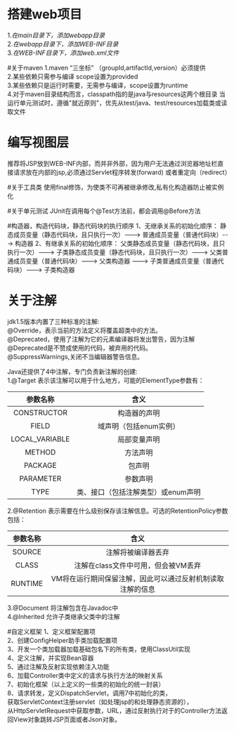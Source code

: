 # 搭建web项目
1.*在main目录下，添加webapp目录*  
2.*在webapp目录下，添加WEB-INF目录*  
3.*在WEB-INF目录下，添加web.xml文件*

#关于maven
1.maven “三坐标” （groupId,artifactId,version）必须提供  
2.某些依赖只需参与编译 scope设置为provided  
3.某些依赖只是运行时需要，无需参与编译，scope设置为runtime  
4.对于maven目录结构而言，classpath指的是java与resources这两个根目录
当运行单元测试时，遵循"就近原则"，优先从test/java、test/resources加载类或读取文件

# 编写视图层
推荐将JSP放到WEB-INF内部，而并非外部，因为用户无法通过浏览器地址栏直接请求放在内部的jsp,必须通过Servlet程序转发(forward) 或者重定向（redirect）


#关于工具类
使用final修饰，为使类不可再被继承修改,私有化构造器防止被实例化

#关于单元测试
JUnit在调用每个@Test方法前，都会调用@Before方法

#构造器，构造代码块，静态代码块的执行顺序
1、无继承关系的初始化顺序：
静态成员变量（静态代码块，且只执行一次）---> 普通成员变量（普通代码块）---> 构造器
2、有继承关系的初始化顺序：
父类静态成员变量（静态代码块，且只执行一次）---> 
子类静态成员变量（静态代码块，且只执行一次）--->
父类普通成员变量（普通代码块）---> 父类构造器 --->
子类普通成员变量（普通代码块）---> 子类构造器

# 关于注解
jdk1.5版本内置了三种标准的注解:  
@Override，表示当前的方法定义将覆盖超类中的方法。  
@Deprecated，使用了注解为它的元素编译器将发出警告，因为注解@Deprecated是不赞成使用的代码，被弃用的代码。  
@SuppressWarnings,关闭不当编辑器警告信息。 
 
Java还提供了4中注解，专门负责新注解的创建:  
1.@Target 表示该注解可以用于什么地方，可能的ElementType参数有：  

|    参数名称    |     含义      |
|:--------------:|:-------------:|
|CONSTRUCTOR     |   构造器的声明| 
|FIELD           |   域声明（包括enum实例）|
|LOCAL_VARIABLE  |   局部变量声明|
|METHOD          |   方法声明|
|PACKAGE         |   包声明|
|PARAMETER       |   参数声明|
|TYPE            |   类、接口（包括注解类型）或enum声明|  
2.@Retention
表示需要在什么级别保存该注解信息。可选的RetentionPolicy参数包括：

|    参数名称    |     含义      |
|:--------------:|:-------------:|
|SOURCE     |   注解将被编译器丢弃| 
|CLASS           |   注解在class文件中可用，但会被VM丢弃|
|RUNTIME  |   VM将在运行期间保留注解，因此可以通过反射机制读取注解的信息|
3.@Document 将注解包含在Javadoc中  
4.@Inherited 允许子类继承父类中的注解


#自定义框架
1、定义框架配置项  
2、创建ConfigHelper助手类加载配置项  
3、开发一个类加载器加载基础包名下的所有类，使用ClassUtil实现  
4、定义注解，并实现Bean容器  
5、通过注解及反射实现依赖注入功能  
6、加载Controller类中定义的请求与执行方法的映射关系  
7、初始化框架（以上定义的一些类的初始化的统一封装）  
8、请求转发，定义DispatchServlet，调用7中初始化的类，  
获取ServletContext注册servlet（如处理jsp的和处理静态资源的），  
从HttpServletRequest中获取参数，URL，通过反射执行对于的Controller方法返回View对象跳转JSP页面或者Json对象。

